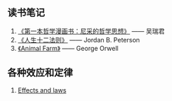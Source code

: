 ## 读书笔记
1. [《第一本哲学漫画书：尼采的哲学思想》](https://github.com/GaoYuanBob/Hello-World/blob/master/%E3%80%8A%E7%AC%AC%E4%B8%80%E6%9C%AC%E5%93%B2%E5%AD%A6%E6%BC%AB%E7%94%BB%E4%B9%A6%EF%BC%9A%E5%B0%BC%E9%87%87%E7%9A%84%E5%93%B2%E5%AD%A6%E6%80%9D%E6%83%B3%E3%80%8B.md) —— 吴瑞君
2. [《人生十二法则》](https://github.com/GaoYuanBob/Reading-Notes/blob/master/%E3%80%8A%E4%BA%BA%E7%94%9F%E5%8D%81%E4%BA%8C%E6%B3%95%E5%88%99%E3%80%8B.md) —— Jordan B. Peterson
3. [《Animal Farm》](https://github.com/GaoYuanBob/Reading-Notes/blob/master/%E3%80%8AAnimal%20Farm%E3%80%8B.md) —— George Orwell

## 各种效应和定律
1. [Effects and laws](https://github.com/GaoYuanBob/Reading-Notes/blob/master/Effects%20and%20laws.md)
